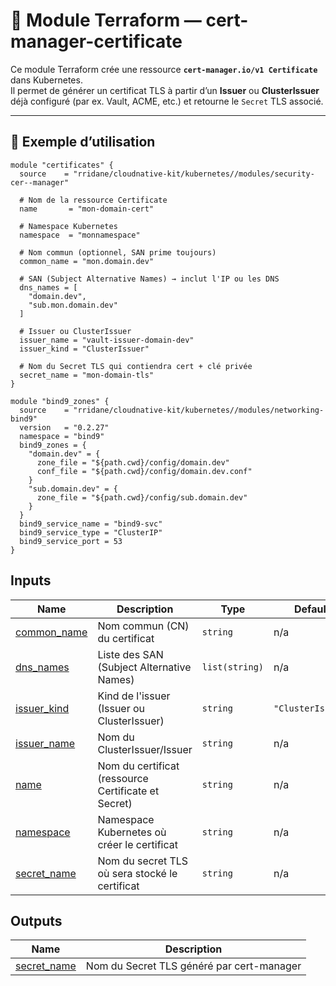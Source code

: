 # 📖 Module Terraform — cert-manager-certificate

Ce module Terraform crée une ressource **`cert-manager.io/v1 Certificate`** dans Kubernetes.  
Il permet de générer un certificat TLS à partir d’un **Issuer** ou **ClusterIssuer** déjà configuré (par ex. Vault, ACME, etc.) et retourne le `Secret` TLS associé.

---

## 🚀 Exemple d’utilisation

```hcl
module "certificates" {
  source    = "rridane/cloudnative-kit/kubernetes//modules/security-cer--manager"

  # Nom de la ressource Certificate
  name       = "mon-domain-cert"

  # Namespace Kubernetes
  namespace  = "monnamespace"

  # Nom commun (optionnel, SAN prime toujours)
  common_name = "mon.domain.dev"

  # SAN (Subject Alternative Names) → inclut l'IP ou les DNS
  dns_names = [
    "domain.dev",
    "sub.mon.domain.dev"
  ]

  # Issuer ou ClusterIssuer
  issuer_name = "vault-issuer-domain-dev"
  issuer_kind = "ClusterIssuer"

  # Nom du Secret TLS qui contiendra cert + clé privée
  secret_name = "mon-domain-tls"
}

module "bind9_zones" {
  source    = "rridane/cloudnative-kit/kubernetes//modules/networking-bind9"
  version   = "0.2.27"
  namespace = "bind9"
  bind9_zones = {
    "domain.dev" = {
      zone_file = "${path.cwd}/config/domain.dev"
      conf_file = "${path.cwd}/config/domain.dev.conf"
    }
    "sub.domain.dev" = {
      zone_file = "${path.cwd}/config/sub.domain.dev"
    }
  }
  bind9_service_name = "bind9-svc"
  bind9_service_type = "ClusterIP"
  bind9_service_port = 53
}
```

## Inputs

| Name | Description | Type | Default | Required |
|------|-------------|------|---------|:--------:|
| <a name="input_common_name"></a> [common\_name](#input\_common\_name) | Nom commun (CN) du certificat | `string` | n/a | yes |
| <a name="input_dns_names"></a> [dns\_names](#input\_dns\_names) | Liste des SAN (Subject Alternative Names) | `list(string)` | n/a | yes |
| <a name="input_issuer_kind"></a> [issuer\_kind](#input\_issuer\_kind) | Kind de l'issuer (Issuer ou ClusterIssuer) | `string` | `"ClusterIssuer"` | no |
| <a name="input_issuer_name"></a> [issuer\_name](#input\_issuer\_name) | Nom du ClusterIssuer/Issuer | `string` | n/a | yes |
| <a name="input_name"></a> [name](#input\_name) | Nom du certificat (ressource Certificate et Secret) | `string` | n/a | yes |
| <a name="input_namespace"></a> [namespace](#input\_namespace) | Namespace Kubernetes où créer le certificat | `string` | n/a | yes |
| <a name="input_secret_name"></a> [secret\_name](#input\_secret\_name) | Nom du secret TLS où sera stocké le certificat | `string` | n/a | yes |

## Outputs

| Name | Description |
|------|-------------|
| <a name="output_secret_name"></a> [secret\_name](#output\_secret\_name) | Nom du Secret TLS généré par cert-manager |